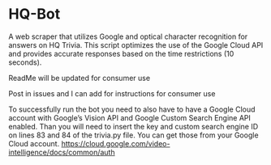 # HQ-Bot
A web scraper that utilizes Google and optical character recognition for answers on HQ Trivia. This script optimizes the use of the Google Cloud API and provides accurate responses based on the time restrictions (10 seconds).

ReadMe will be updated for consumer use

Post in issues and I can add for instructions for consumer use

To successfully run the bot you need to also have to have a Google Cloud account with Google’s Vision API and Google Custom Search Engine API enabled. Than you will need to insert the key and custom search engine ID on lines 83 and 84 of the trivia.py file. You can get those from your Google Cloud account. https://cloud.google.com/video-intelligence/docs/common/auth

